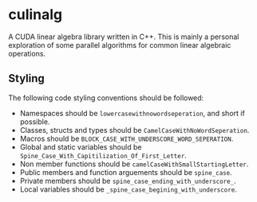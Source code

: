 # culinalg

A CUDA linear algebra library written in C++. This is mainly a personal exploration of some parallel
algorithms for common linear algebraic operations.

## Styling

The following code styling conventions should be followed:

* Namespaces should be `lowercasewithnowordseperation`, and short if possible.
* Classes, structs and types should be `CamelCaseWithNoWordSeperation`.
* Macros should be `BLOCK_CASE_WITH_UNDERSCORE_WORD_SEPERATION`.
* Global and static variables should be `Spine_Case_With_Capitilization_Of_First_Letter`.
* Non member functions should be `camelCaseWithSmallStartingLetter`.
* Public members and function arguements should be `spine_case`.
* Private members should be `spine_case_ending_with_underscore_`.
* Local variables should be `_spine_case_begining_with_underscore`.
